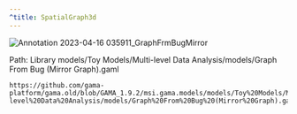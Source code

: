 ```yaml
---
^title: SpatialGraph3d
---
```


![Annotation 2023-04-16 035911_GraphFrmBugMirror](https://user-images.githubusercontent.com/4437331/232262266-1bedb1ee-c384-4558-86a6-8c64abf7597a.png)

Path: Library models/Toy Models/Multi-level Data Analysis/models/Graph From Bug (Mirror Graph).gaml


```gaml reference
https://github.com/gama-platform/gama.old/blob/GAMA_1.9.2/msi.gama.models/models/Toy%20Models/Multi-level%20Data%20Analysis/models/Graph%20From%20Bug%20(Mirror%20Graph).gaml
```